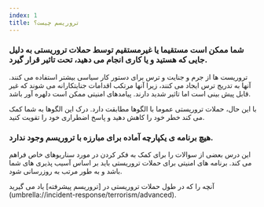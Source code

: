 ```yaml
---
index: 1
title: تروریسم چیست؟
---
```

### شما ممکن است مستقیما یا غیرمستقیم توسط حملات تروریستی به دلیل جایی که هستید و یا کاری انجام می دهید، تحت تاثیر قرار گیرد.

تروریست ها از جرم و جنایت و ترس برای دستور کار سیاسی بیشتر استفاده می کنند. آنها به تدریج ترس ایجاد می کنند، زیرا آنها مرتکب اقدامات جنایتکارانه می شوند که غیر قابل پیش بینی است اما تاثیر شدید دارند. پیامدهای امنیتی ممکن است دلهره آور باشد.

با این حال، حملات تروریستی عموما با الگوها مطابقت دارد. درک این الگوها به شما کمک می کند خطر خود را کاهش دهید و پاسخ اضطراری خود را تقویت کنید.

### هیچ برنامه ی یکپارچه آماده برای مبارزه با تروریسم وجود ندارد.

این درس بعضی از سوالات را برای کمک به فکر کردن در مورد سناریوهای خاص فراهم می کند. برنامه های امنیتی برای حملات تروریستی باید بر اساس آسیب پذیری های شما باشد و به طور مرتب به روزرسانی شود.

آنچه را که در طول حملات تروریستی در [تروریسم پیشرفته] یاد می گیرید (umbrella://incident-response/terrorism/advanced).